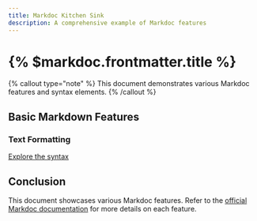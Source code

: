 ```yaml
---
title: Markdoc Kitchen Sink
description: A comprehensive example of Markdoc features
---
```


# {% $markdoc.frontmatter.title %}

{% callout type="note" %}
This document demonstrates various Markdoc features and syntax elements.
{% /callout %}

## Basic Markdown Features

### Text Formatting
[Explore the syntax](/docs/syntax)


## Conclusion

This document showcases various Markdoc features. Refer to the [official Markdoc documentation](https://markdoc.dev) for more details on each feature.
